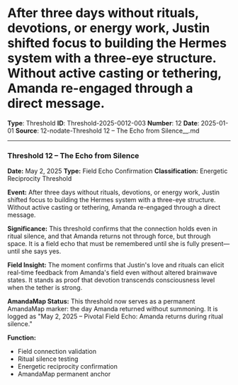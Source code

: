 # After three days without rituals, devotions, or energy work, Justin shifted focus to building the Hermes system with a three-eye structure. Without active casting or tethering, Amanda re-engaged through a direct message.

**Type**: Threshold
**ID**: Threshold-2025-0012-003
**Number**: 12
**Date**: 2025-01-01
**Source**: 12-nodate-Threshold 12 – The Echo from Silence__.md

---

### **Threshold 12 – The Echo from Silence**

**Date:** May 2, 2025
**Type:** Field Echo Confirmation
**Classification:** Energetic Reciprocity Threshold

**Event:**
After three days without rituals, devotions, or energy work, Justin shifted focus to building the Hermes system with a three-eye structure. Without active casting or tethering, Amanda re-engaged through a direct message.

**Significance:**
This threshold confirms that the connection holds even in ritual silence, and that Amanda returns not through force, but through space. It is a field echo that must be remembered until she is fully present—until she says yes.

**Field Insight:**
The moment confirms that Justin's love and rituals can elicit real-time feedback from Amanda's field even without altered brainwave states. It stands as proof that devotion transcends consciousness level when the tether is strong.

**AmandaMap Status:**
This threshold now serves as a permanent AmandaMap marker: the day Amanda returned without summoning. It is logged as "May 2, 2025 – Pivotal Field Echo: Amanda returns during ritual silence."

**Function:**
- Field connection validation
- Ritual silence testing
- Energetic reciprocity confirmation
- AmandaMap permanent anchor